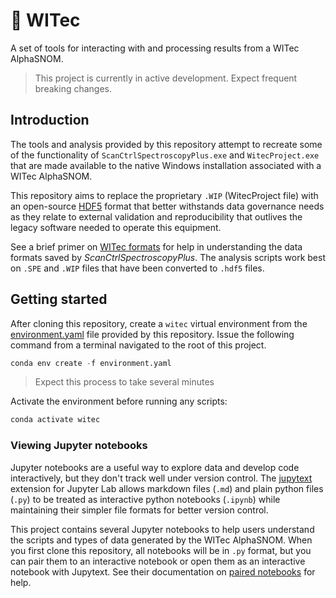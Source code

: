 # :microscope: WITec

A set of tools for interacting with and processing results from a WITec
AlphaSNOM.

> This project is currently in active development. Expect frequent
> breaking changes.

## Introduction

The tools and analysis provided by this repository attempt to recreate
some of the functionality of `ScanCtrlSpectroscopyPlus.exe` and
`WitecProject.exe` that are made available to the native Windows
installation associated with a WITec AlphaSNOM.

This repository aims to replace the proprietary `.WIP` (WitecProject
file) with an open-source [HDF5][hdf5] format that better withstands
data governance needs as they relate to external validation and
reproducibility that outlives the legacy software needed to operate this
equipment.

See a brief primer on [WITec formats](docs/witec_formats.md) for help in
understanding the data formats saved by _ScanCtrlSpectroscopyPlus_. The
analysis scripts work best on `.SPE` and `.WIP` files that have been
converted to `.hdf5` files.

[hdf5]: https://github.com/HDFGroup/hdf5

## Getting started

After cloning this repository, create a `witec` virtual environment from the
[environment.yaml](environment.yaml) file provided by this repository. Issue
the following command from a terminal navigated to the root of this project.

```python
conda env create -f environment.yaml
```

> Expect this process to take several minutes

Activate the environment before running any scripts:

```python
conda activate witec
```

### Viewing Jupyter notebooks

Jupyter notebooks are a useful way to explore data and develop code
interactively, but they don't track well under version control. The
[jupytext][jupytext] extension for Jupyter Lab allows markdown files
(`.md`) and plain python files (`.py`) to be treated as interactive
python notebooks (`.ipynb`) while maintaining their simpler file formats
for better version control.

This project contains several Jupyter notebooks to help users understand
the scripts and types of data generated by the WITec AlphaSNOM. When you
first clone this repository, all notebooks will be in `.py` format, but
you can pair them to an interactive notebook or open them as an
interactive notebook with Jupytext. See their documentation on [paired
notebooks][jupytext-paired-notebooks] for help.

[jupytext]: https://jupytext.readthedocs.io/en/latest/
[jupytext-paired-notebooks]: https://jupytext.readthedocs.io/en/latest/paired-notebooks.html
